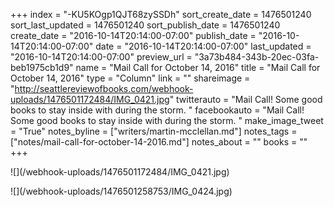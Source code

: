+++
index = "-KU5KOgp1QJT68zySSDh"
sort_create_date = 1476501240
sort_last_updated = 1476501240
sort_publish_date = 1476501240
create_date = "2016-10-14T20:14:00-07:00"
publish_date = "2016-10-14T20:14:00-07:00"
date = "2016-10-14T20:14:00-07:00"
last_updated = "2016-10-14T20:14:00-07:00"
preview_url = "3a73b484-343b-20ec-03fa-beb1975cb1d9"
name = "Mail Call for October 14, 2016"
title = "Mail Call for October 14, 2016"
type = "Column"
link = ""
shareimage = "http://seattlereviewofbooks.com/webhook-uploads/1476501172484/IMG_0421.jpg"
twitterauto = "Mail Call! Some good books to stay inside with during the storm. "
facebookauto = "Mail Call! Some good books to stay inside with during the storm. "
make_image_tweet = "True"
notes_byline = ["writers/martin-mcclellan.md"]
notes_tags = ["notes/mail-call-for-october-14-2016.md"]
notes_about = ""
books = ""
+++
<p class="image">![](/webhook-uploads/1476501172484/IMG_0421.jpg)</p>
<p class="image">![](/webhook-uploads/1476501258753/IMG_0424.jpg)</p>